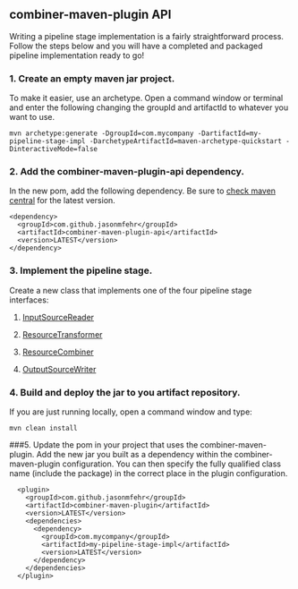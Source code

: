 ## combiner-maven-plugin API

  Writing a pipeline stage implementation is a fairly straightforward process.  Follow the steps below 
  and you will have a completed and packaged pipeline implementation ready to go!

### 1. Create an empty maven jar project.
  To make it easier, use an archetype.  Open a command window or terminal and enter the following 
  changing the groupId and artifactId to whatever you want to use.

```
mvn archetype:generate -DgroupId=com.mycompany -DartifactId=my-pipeline-stage-impl -DarchetypeArtifactId=maven-archetype-quickstart -DinteractiveMode=false
```

### 2. Add the combiner-maven-plugin-api dependency.
  In the new pom, add the following dependency.  Be sure to [check maven central](http://search.maven.org/#search%7Cga%7C1%7Cg%3A%22com.github.jasonmfehr%22%20AND%20a%3A%22combiner-maven-plugin-api%22) for the latest version.

```
<dependency>
  <groupId>com.github.jasonmfehr</groupId>
  <artifactId>combiner-maven-plugin-api</artifactId>
  <version>LATEST</version>
</dependency>
```

### 3. Implement the pipeline stage.
  Create a new class that implements one of the four pipeline stage interfaces:
  
  1. [InputSourceReader](apidocs/com/github/jasonmfehr/combiner/input/InputSourceReader.html)
  
  2. [ResourceTransformer](apidocs/com/github/jasonmfehr/combiner/transformer/ResourceTransformer.html)
  
  3. [ResourceCombiner](apidocs/com/github/jasonmfehr/combiner/combiner/ResourceCombiner.html)

  4. [OutputSourceWriter](apidocs/com/github/jasonmfehr/combiner/output/OutputSourceWriter.html)

### 4. Build and deploy the jar to you artifact repository.
  If you are just running locally, open a command window and type:
  
```
mvn clean install
```

###5. Update the pom in your project that uses the combiner-maven-plugin.
  Add the new jar you built as a dependency within the combiner-maven-plugin configuration.  You can then 
  specify the fully qualified class name (include the package) in the correct place in the plugin configuration.

```
  <plugin>
    <groupId>com.github.jasonmfehr</groupId>
    <artifactId>combiner-maven-plugin</artifactId>
    <version>LATEST</version>
    <dependencies>
      <dependency>
        <groupId>com.mycompany</groupId>
        <artifactId>my-pipeline-stage-impl</artifactId>
        <version>LATEST</version>
      </dependency>
    </dependencies>
  </plugin>
```

